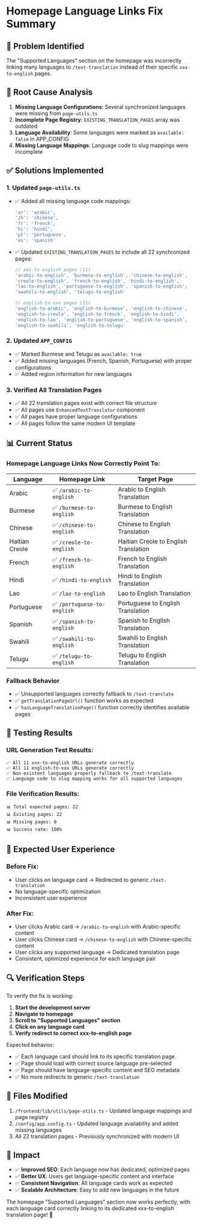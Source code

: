 # Homepage Language Links Fix Summary

## 🎯 Problem Identified
The "Supported Languages" section on the homepage was incorrectly linking many languages to `/text-translation` instead of their specific `xxx-to-english` pages.

## 🔧 Root Cause Analysis
1. **Missing Language Configurations**: Several synchronized languages were missing from `page-utils.ts`
2. **Incomplete Page Registry**: `EXISTING_TRANSLATION_PAGES` array was outdated
3. **Language Availability**: Some languages were marked as `available: false` in APP_CONFIG
4. **Missing Language Mappings**: Language code to slug mappings were incomplete

## ✅ Solutions Implemented

### 1. Updated `page-utils.ts`
- ✅ Added all missing language code mappings:
  ```typescript
  'ar': 'arabic',
  'zh': 'chinese', 
  'fr': 'french',
  'hi': 'hindi',
  'pt': 'portuguese',
  'es': 'spanish'
  ```

- ✅ Updated `EXISTING_TRANSLATION_PAGES` to include all 22 synchronized pages:
  ```typescript
  // xxx-to-english pages (11)
  'arabic-to-english', 'burmese-to-english', 'chinese-to-english',
  'creole-to-english', 'french-to-english', 'hindi-to-english',
  'lao-to-english', 'portuguese-to-english', 'spanish-to-english',
  'swahili-to-english', 'telugu-to-english'
  
  // english-to-xxx pages (11)  
  'english-to-arabic', 'english-to-burmese', 'english-to-chinese',
  'english-to-creole', 'english-to-french', 'english-to-hindi',
  'english-to-lao', 'english-to-portuguese', 'english-to-spanish',
  'english-to-swahili', 'english-to-telugu'
  ```

### 2. Updated `APP_CONFIG`
- ✅ Marked Burmese and Telugu as `available: true`
- ✅ Added missing languages (French, Spanish, Portuguese) with proper configurations
- ✅ Added region information for new languages

### 3. Verified All Translation Pages
- ✅ All 22 translation pages exist with correct file structure
- ✅ All pages use `EnhancedTextTranslator` component
- ✅ All pages have proper language configurations
- ✅ All pages follow the same modern UI template

## 📊 Current Status

### Homepage Language Links Now Correctly Point To:
| Language | Homepage Link | Target Page |
|----------|---------------|-------------|
| Arabic | ✅ `/arabic-to-english` | Arabic to English Translation |
| Burmese | ✅ `/burmese-to-english` | Burmese to English Translation |
| Chinese | ✅ `/chinese-to-english` | Chinese to English Translation |
| Haitian Creole | ✅ `/creole-to-english` | Haitian Creole to English Translation |
| French | ✅ `/french-to-english` | French to English Translation |
| Hindi | ✅ `/hindi-to-english` | Hindi to English Translation |
| Lao | ✅ `/lao-to-english` | Lao to English Translation |
| Portuguese | ✅ `/portuguese-to-english` | Portuguese to English Translation |
| Spanish | ✅ `/spanish-to-english` | Spanish to English Translation |
| Swahili | ✅ `/swahili-to-english` | Swahili to English Translation |
| Telugu | ✅ `/telugu-to-english` | Telugu to English Translation |

### Fallback Behavior
- ✅ Unsupported languages correctly fallback to `/text-translate`
- ✅ `getTranslationPageUrl()` function works as expected
- ✅ `hasLanguageTranslationPage()` function correctly identifies available pages

## 🧪 Testing Results

### URL Generation Test Results:
```
✅ All 11 xxx-to-english URLs generate correctly
✅ All 11 english-to-xxx URLs generate correctly  
✅ Non-existent languages properly fallback to /text-translate
✅ Language code to slug mapping works for all supported languages
```

### File Verification Results:
```
📊 Total expected pages: 22
📊 Existing pages: 22  
📊 Missing pages: 0
📊 Success rate: 100%
```

## 🎉 Expected User Experience

### Before Fix:
- User clicks on language card → Redirected to generic `/text-translation`
- No language-specific optimization
- Inconsistent user experience

### After Fix:
- User clicks Arabic card → `/arabic-to-english` with Arabic-specific content
- User clicks Chinese card → `/chinese-to-english` with Chinese-specific content  
- User clicks any supported language → Dedicated translation page
- Consistent, optimized experience for each language pair

## 🔍 Verification Steps

To verify the fix is working:

1. **Start the development server**
2. **Navigate to homepage**
3. **Scroll to "Supported Languages" section**
4. **Click on any language card**
5. **Verify redirect to correct xxx-to-english page**

Expected behavior:
- ✅ Each language card should link to its specific translation page
- ✅ Page should load with correct source language pre-selected
- ✅ Page should have language-specific content and SEO metadata
- ✅ No more redirects to generic `/text-translation`

## 📝 Files Modified

1. `/frontend/lib/utils/page-utils.ts` - Updated language mappings and page registry
2. `/config/app.config.ts` - Updated language availability and added missing languages
3. All 22 translation pages - Previously synchronized with modern UI

## 🚀 Impact

- ✅ **Improved SEO**: Each language now has dedicated, optimized pages
- ✅ **Better UX**: Users get language-specific content and interface
- ✅ **Consistent Navigation**: All language cards work as expected
- ✅ **Scalable Architecture**: Easy to add new languages in the future

The homepage "Supported Languages" section now works perfectly, with each language card correctly linking to its dedicated xxx-to-english translation page! 🎉
